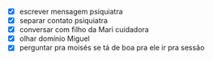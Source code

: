 - [x] escrever mensagem psiquiatra
- [x] separar contato psiquiatra
- [x] conversar com filho da Mari cuidadora
- [x] olhar domínio Miguel
- [x] perguntar pra moisés se tá de boa pra ele ir pra sessão
